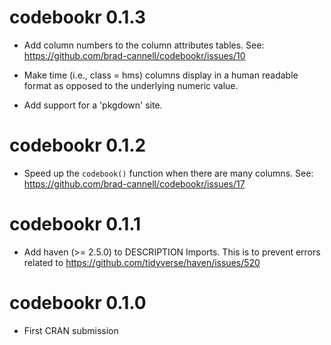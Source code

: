 # codebookr 0.1.3

* Add column numbers to the column attributes tables. See: https://github.com/brad-cannell/codebookr/issues/10

* Make time (i.e., class = hms) columns display in a human readable format as opposed to the underlying numeric value.

* Add support for a 'pkgdown' site.

# codebookr 0.1.2

* Speed up the `codebook()` function when there are many columns. See: https://github.com/brad-cannell/codebookr/issues/17

# codebookr 0.1.1

* Add haven (>= 2.5.0) to DESCRIPTION Imports. This is to prevent errors related to https://github.com/tidyverse/haven/issues/520

# codebookr 0.1.0

* First CRAN submission
